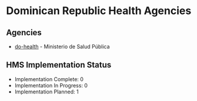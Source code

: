 # Dominican Republic Health Agencies

## Agencies

- [do-health](do-health/index.md) - Ministerio de Salud Pública

## HMS Implementation Status

- Implementation Complete: 0
- Implementation In Progress: 0
- Implementation Planned: 1
